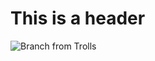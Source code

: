 # This is a header

![Branch from Trolls](https://m.media-amazon.com/images/I/613rAMPermL._AC_UF894,1000_QL80_.jpg)
